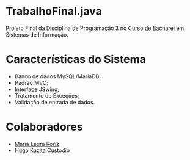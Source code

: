 # TrabalhoFinal.java

Projeto Final da Disciplina de Programação 3 no Curso de Bacharel em Sistemas de Informação.

# Características do Sistema

* Banco de dados MySQL/MariaDB;
* Padrão MVC;
* Interface JSwing;
* Tratamento de Exceções;
* Validação de entrada de dados.


# Colaboradores

* [Maria Laura Roriz ](https://github.com/mariialauraa) 
* [Hugo Kazita Custodio ](https://github.com/HugoKazita)
  
